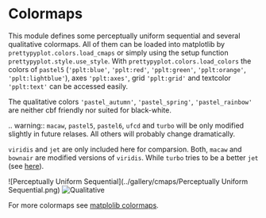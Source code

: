# Colormaps

This module defines some perceptually uniform sequential and several
qualitative colormaps. All of them can be loaded into matplotlib by
`prettypyplot.colors.load_cmaps` or simply using the setup function
`prettypyplot.style.use_style`. With `prettypyplot.colors.load_colors`
the colors of `pastel5` (`'pplt:blue'`, `'pplt:red'`, `'pplt:green'`,
`'pplt:orange'`, `'pplt:lightblue'`), axes `'pplt:axes'`, grid
`'pplt:grid'` and textcolor `'pplt:text'` can be accessed easily.

The qualitative colors `'pastel_autumn'`, `'pastel_spring'`, 
`'pastel_rainbow'` are neither cbf friendly nor suited for black-white.

.. warning::
    `macaw`, `pastel5`, `pastel6`, `ufcd` and `turbo` will be only modified
    slightly in future relases. All others will probably change dramatically.

`viridis` and `jet` are only included here for comparsion. Both, `macaw`
and `bownair` are modified versions of `viridis`. While `turbo` tries to be
a better `jet` (see [here](https://ai.googleblog.com/2019/08/turbo-improved-rainbow-colormap-for.html)).

![Perceptually Uniform Sequential](../gallery/cmaps/Perceptually Uniform Sequential.png)
![Qualitative](../gallery/cmaps/Qualitative.png)

For more colormaps see [matplolib colormaps](https://matplotlib.org/tutorials/colors/colormaps.html).
